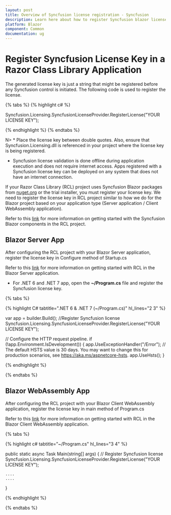 ```yaml
---
layout: post
title: Overview of Syncfusion license registration - Syncfusion
description: Learn here about how to register Syncfusion blazor license key for syncfusion Blazor application with license validation.
platform: Blazor
component: Common
documentation: ug
---
```


# Register Syncfusion License Key in a Razor Class Library Application

The generated license key is just a string that might be registered before any Syncfusion control is initiated. The following code is used to register the license.

{% tabs %}
{% highlight c# %}

Syncfusion.Licensing.SyncfusionLicenseProvider.RegisterLicense("YOUR LICENSE KEY");

{% endhighlight %}
{% endtabs %}

N> * Place the license key between double quotes.  Also, ensure that Syncfusion.Licensing.dll is referenced in your project where the license key is being registered.
* Syncfusion license validation is done offline during application execution and does not require internet access.  Apps registered with a Syncfusion license key can be deployed on any system that does not have an internet connection.

If your Razor Class Library (RCL) project uses Syncfusion Blazor packages from [nuget.org](https://www.nuget.org/packages?q=syncfusion) or the trial installer, you must register your license key. We need to register the license key in RCL project similar to how we do for the Blazor project based on your application type (Server application / Client WebAssembly application).

Refer to this [link](https://blazor.syncfusion.com/documentation/getting-started/razor-class-library/) for more information on getting started with the Syncfusion Blazor components in the RCL project.

## Blazor Server App

After configuring the RCL project with your Blazor Server application, register the license key in Configure method of Startup.cs

Refer to this [link](https://blazor.syncfusion.com/documentation/getting-started/razor-class-library/#getting-started-with-razor-class-library-in-blazor-server-application) for more information on getting started with RCL in the Blazor Server application.

* For .NET 6 and .NET 7 app, open the **~/Program.cs** file and register the Syncfusion license key.

{% tabs %}

{% highlight C# tabtitle=".NET 6 & .NET 7 (~/Program.cs)" hl_lines="2 3" %}

var app = builder.Build();
//Register Syncfusion license
Syncfusion.Licensing.SyncfusionLicenseProvider.RegisterLicense("YOUR LICENSE KEY");

// Configure the HTTP request pipeline.
if (!app.Environment.IsDevelopment())
{
    app.UseExceptionHandler("/Error");
    // The default HSTS value is 30 days. You may want to change this for production scenarios, see https://aka.ms/aspnetcore-hsts.
    app.UseHsts();
}

{% endhighlight %}

{% endtabs %}

## Blazor WebAssembly App

After configuring the RCL project with your Blazor Client WebAssembly application, register the license key in main method of Program.cs

Refer to this [link](https://blazor.syncfusion.com/documentation/getting-started/razor-class-library/#getting-started-with-razor-class-library-in-blazor-clientwebassembly-application) for more information on getting started with RCL in the Blazor Client WebAssembly application.

{% tabs %}

{% highlight c# tabtitle="~/Program.cs" hl_lines="3 4" %}

public static async Task Main(string[] args)
{
    // Register Syncfusion license
    Syncfusion.Licensing.SyncfusionLicenseProvider.RegisterLicense("YOUR LICENSE KEY");

    ....
    ....
}

{% endhighlight %}

{% endtabs %}